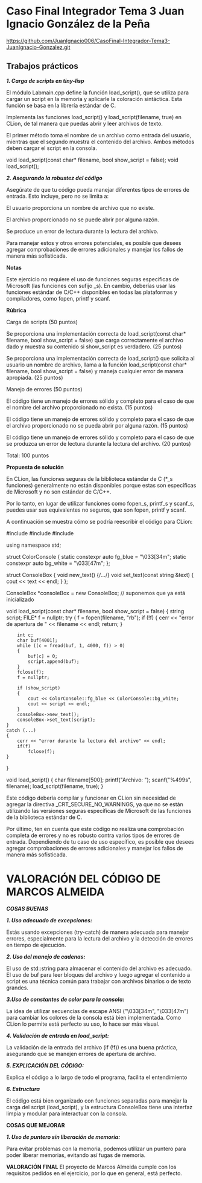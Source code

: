 # Caso Final Integrador Tema 3 Juan Ignacio González de la Peña

https://github.com/JuanIgnacio006/CasoFinal-Integrador-Tema3-JuanIgnacio-Gonzalez.git

## Trabajos prácticos

***1. Carga de scripts en tiny-lisp***

El módulo Labmain.cpp define la función load_script(), que se utiliza para cargar un script en la memoria y aplicarle la coloración sintáctica. Esta función se basa en la librería estándar de C.

Implementa las funciones load_script() y load_script(filename, true) en CLion, de tal manera que puedas abrir y leer archivos de texto. 

El primer método toma el nombre de un archivo como entrada del usuario, mientras que el segundo muestra el contenido del archivo. Ambos métodos deben cargar el script en la consola.

void load_script(const char* filename, bool show_script = false);
void load_script();

***2. Asegurando la robustez del código***

Asegúrate de que tu código pueda manejar diferentes tipos de errores de entrada. Esto incluye, pero no se limita a:

El usuario proporciona un nombre de archivo que no existe.

El archivo proporcionado no se puede abrir por alguna razón.

Se produce un error de lectura durante la lectura del archivo.

Para manejar estos y otros errores potenciales, es posible que desees agregar comprobaciones de errores adicionales y manejar los fallos de manera más sofisticada.

**Notas**

Este ejercicio no requiere el uso de funciones seguras específicas de Microsoft (las funciones con sufijo _s). En cambio, deberías usar las funciones estándar de C/C++ disponibles en todas las plataformas y compiladores, como fopen, printf y scanf.


**Rúbrica**

Carga de scripts (50 puntos)

Se proporciona una implementación correcta de load_script(const char* filename, bool show_script = false) que carga correctamente el archivo dado y muestra su contenido si show_script es verdadero. (25 puntos)

Se proporciona una implementación correcta de load_script() que solicita al usuario un nombre de archivo, llama a la función load_script(const char* filename, bool show_script = false) y maneja cualquier error de manera apropiada. (25 puntos)

Manejo de errores (50 puntos)

El código tiene un manejo de errores sólido y completo para el caso de que el nombre del archivo proporcionado no exista. (15 puntos)

El código tiene un manejo de errores sólido y completo para el caso de que el archivo proporcionado no se pueda abrir por alguna razón. (15 puntos)

El código tiene un manejo de errores sólido y completo para el caso de que se produzca un error de lectura durante la lectura del archivo. (20 puntos)

Total: 100 puntos

**Propuesta de solución**

En CLion, las funciones seguras de la biblioteca estándar de C (*_s funciones) generalmente no están disponibles porque estas son específicas de Microsoft y no son estándar de C/C++. 

Por lo tanto, en lugar de utilizar funciones como fopen_s, printf_s y scanf_s, puedes usar sus equivalentes no seguros, que son fopen, printf y scanf.

A continuación se muestra cómo se podría reescribir el código para CLion:

#include <iostream>
#include <string>
#include <cstdio>

using namespace std;

struct ColorConsole
{
    static constexpr auto fg_blue = "\033[34m";
    static constexpr auto bg_white = "\033[47m";
};

struct ConsoleBox
{
    void new_text() {/*...*/}
    void set_text(const string &text) { cout << text << endl; }
};

ConsoleBox *consoleBox = new ConsoleBox; // suponemos que ya está inicializado

void load_script(const char* filename, bool show_script = false)
{
    string script;
    FILE* f = nullptr;
    try
    {
        f = fopen(filename, "rb");
        if (!f)
        {
            cerr << "error de apertura de " << filename << endl;
            return;
        }

        int c;
        char buf[4001];
        while ((c = fread(buf, 1, 4000, f)) > 0)
        {
            buf[c] = 0;
            script.append(buf);
        }
        fclose(f);
        f = nullptr;

        if (show_script)
        {
            cout << ColorConsole::fg_blue << ColorConsole::bg_white;
            cout << script << endl;
        }
        consoleBox->new_text();
        consoleBox->set_text(script);
    }
    catch (...)
    {
        cerr << "error durante la lectura del archivo" << endl;
        if(f)
            fclose(f);
    }
}

void load_script()
{
    char filename[500];
    printf("Archivo: ");
    scanf("%499s", filename);
    load_script(filename, true);
}

Este código debería compilar y funcionar en CLion sin necesidad de agregar la directiva _CRT_SECURE_NO_WARNINGS, ya que no se están utilizando las versiones seguras específicas de Microsoft de las funciones de la biblioteca estándar de C.

Por último, ten en cuenta que este código no realiza una comprobación completa de errores y no es robusto contra varios tipos de errores de entrada. Dependiendo de tu caso de uso específico, es posible que desees agregar comprobaciones de errores adicionales y manejar los fallos de manera más sofisticada.


# VALORACIÓN DEL CÓDIGO DE MARCOS ALMEIDA

***COSAS BUENAS***

***1. Uso adecuado de excepciones:***
   
Estás usando excepciones (try-catch) de manera adecuada para manejar errores, especialmente para la lectura del archivo y la detección de errores en tiempo de ejecución.

***2. Uso del manejo de cadenas:***

   El uso de std::string para almacenar el contenido del archivo es adecuado. El uso de buf para leer bloques del archivo y luego agregar el contenido a script es una técnica común para trabajar con archivos binarios o de texto grandes.

***3.Uso de constantes de color para la consola:***

La idea de utilizar secuencias de escape ANSI ("\033[34m", "\033[47m") para cambiar los colores de la consola está bien implementada. Como CLion lo permite está perfecto su uso, lo hace ser más visual.

***4. Validación de entrada en load_script:***

La validación de la entrada del archivo (if (!f)) es una buena práctica, asegurando que se manejen errores de apertura de archivo.


***5. EXPLICACIÓN DEL CÓDIGO:***

Explica el código a lo largo de todo el programa, facilita el entendimiento

***6. Estructura***

El código está bien organizado con funciones separadas para manejar la carga del script (load_script), y la estructura ConsoleBox tiene una interfaz limpia y modular para interactuar con la consola.

**COSAS QUE MEJORAR**

***1. Uso de puntero sin liberación de memoria:***

Para evitar problemas con la memoria, podemos utilizar un puntero para poder liberar memorias, evitando así fugas de memoria.

**VALORACIÓN FINAL**
El proyecto de Marcos Almeida cumple con los requisitos pedidos en el ejercicio, por lo que en general, está perfecto.
